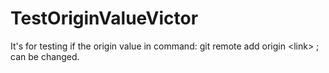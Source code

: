 # TestOriginValueVictor
It's for testing if the origin value in command: git remote add origin &lt;link> ; can be changed.
